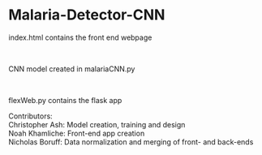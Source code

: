 # Malaria-Detector-CNN

<p>index.html contains the front end webpage</p>
<br>
<p>CNN model created in malariaCNN.py</p>
<br>
<p>flexWeb.py contains the flask app</p>

<p>Contributors:<br/>
Christopher Ash: Model creation, training and design<br/>
Noah Khamliche: Front-end app creation<br/>
Nicholas Boruff: Data normalization and merging of front- and back-ends
</p>
